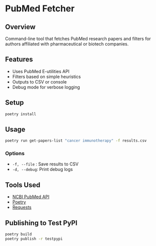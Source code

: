 
# PubMed Fetcher

## Overview
Command-line tool that fetches PubMed research papers and filters for authors affiliated with pharmaceutical or biotech companies.

## Features
- Uses PubMed E-utilities API
- Filters based on simple heuristics
- Outputs to CSV or console
- Debug mode for verbose logging

## Setup

```bash
poetry install
```

## Usage

```bash
poetry run get-papers-list "cancer immunotherapy" -f results.csv
```

### Options
- `-f, --file` : Save results to CSV
- `-d, --debug`: Print debug logs

## Tools Used
- [NCBI PubMed API](https://www.ncbi.nlm.nih.gov/books/NBK25501/)
- [Poetry](https://python-poetry.org/)
- [Requests](https://requests.readthedocs.io/)

## Publishing to Test PyPI

```bash
poetry build
poetry publish -r testpypi
```
